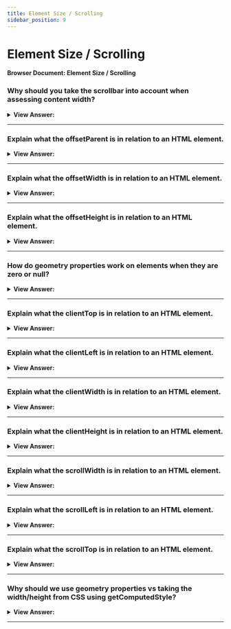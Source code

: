 ```yaml
---
title: Element Size / Scrolling
sidebar_position: 9
---
```


# Element Size / Scrolling

**Browser Document: Element Size / Scrolling**

<head>
  <title>Element Size / Scrolling - JavaScript Interview Questions & Answers</title>
  <meta charSet="utf-8" />
</head>

### Why should you take the scrollbar into account when assessing content width?

<details>
  <summary><strong>View Answer:</strong></summary>
  <div>
  <div><strong>Interview Response:</strong> If the scrollbar is 16px wide then only 300 - 16 = 284px remains, and we should take it into account. Some browsers (not all) reserve the space for it by taking it from the content. Our content may look off or overlapping if we do not account for the scrollbar width.
    </div><br /><br />

:::note
The width may vary between devices and browsers.
:::

  </div>
</details>

---

### Explain what the offsetParent is in relation to an HTML element.

<details>
  <summary><strong>View Answer:</strong></summary>
  <div>
  <div><strong>Interview Response:</strong> The HTMLElement.offsetParent read-only property returns a reference to the element which is the closest (nearest in the containment hierarchy) positioned ancestor element.</div><br />
  <div><strong>Technical Response:</strong> The HTMLElement.offsetParent read-only property returns a reference to the element which is the closest (nearest in the containment hierarchy) positioned ancestor element. If there is no positioned ancestor element, the nearest ancestor td, th, table will be returned, or the body if there are no ancestor table elements either. Properties offsetLeft/offsetTop provide x/y coordinates relative to offsetParent upper-left corner. There are several occasions when offsetParent is null including for not shown elements (display:none or not in the document), &#8249;body&#8250; and &#8249;html&#8250;, and elements with `position:fixed`.
  </div><br />
  <div><strong className="codeExample">Code Example:</strong><br /><br />

  <div></div>

```html
<main style="position: relative" id="main">
  <article>
    <div id="example" style="position: absolute; left: 180px; top: 180px">
      ...
    </div>
  </article>
</main>

<script>
  alert(example.offsetParent.id); // main
  alert(example.offsetLeft); // 180 (note: a number, not a string "180px")
  alert(example.offsetTop); // 180
</script>
```

  </div>
  </div>
</details>

---

### Explain what the offsetWidth is in relation to an HTML element.

<details>
  <summary><strong>View Answer:</strong></summary>
  <div>
  <div><strong>Interview Response:</strong> The HTMLElement.offsetWidth read-only property returns the layout width of an element as an integer.</div><br />
  <div><strong>Technical Response:</strong> The HTMLElement.offsetWidth read-only property returns the layout width of an element as an integer. Typically, offsetWidth is a measurement in pixels of the element's CSS width, including any borders, padding, and vertical scrollbars (if rendered). It does not include the width of pseudo-elements such as ::before or ::after. If the element is hidden (for example, by setting style.display on the element or one of its ancestors to "none"), then 0 is returned. offsetWidth and Height reflect full size of the element itself including the borders.
  </div><br />
  <strong>Syntax: </strong> let intElemOffsetWidth = element.offsetWidth;<br /><br />
  </div>
</details>

---

### Explain what the offsetHeight is in relation to an HTML element.

<details>
  <summary><strong>View Answer:</strong></summary>
  <div>
  <div><strong>Interview Response:</strong> The HTMLElement.offsetHeight read-only property returns the height of an element, including vertical padding and borders, as an integer.</div><br />
  <div><strong>Technical Response:</strong> The HTMLElement.offsetHeight read-only property returns the height of an element, including vertical padding and borders, as an integer. Typically, offsetHeight is a measurement in pixels of the element's CSS height, including any borders, padding, and horizontal scrollbars (if rendered). It does not include the height of pseudo-elements such as ::before or ::after. For the document body object, the measurement includes total linear content height instead of the element's CSS height. Floated elements extending below other linear content are ignored. If the element is hidden (for example, by setting style.display on the element or one of its ancestors to "none"), then 0 is returned. offsetWidth and Height reflect full size of the element itself including the borders.
  </div><br />
  <strong>Syntax: </strong> let intElemOffsetHeight = element.offsetHeight;<br /><br />
  </div>
</details>

---

### How do geometry properties work on elements when they are zero or null?

<details>
  <summary><strong>View Answer:</strong></summary>
  <div>
  <div><strong>Interview Response:</strong> Geometry properties are calculated only for displayed elements. If an element (or any of its ancestors) has display:none or is not in the document, then all geometry properties are zero (or null for offsetParent).</div><br />
  <div><strong>Technical Response:</strong> Geometry properties are calculated only for displayed elements. If an element (or any of its ancestors) has display:none or is not in the document, then all geometry properties are zero (or null for offsetParent). For example, offsetParent is null, and offsetWidth, offsetHeight are 0 when we created an element, but haven’t inserted it into the document yet, or it (or it’s ancestor) has display:none. We can check if an element is hidden by seeing if the offsetWidth and offsetHeight is null and returns true in check.
  </div><br />
  <div><strong className="codeExample">Code Example:</strong><br /><br />

  <div></div>

```js
function isHidden(elem) {
  return !elem.offsetWidth && !elem.offsetHeight;
}
```

  </div>
  </div>
</details>

---

### Explain what the clientTop is in relation to an HTML element.

<details>
  <summary><strong>View Answer:</strong></summary>
  <div>
  <div><strong>Interview Response:</strong> Inside the element we have the borders. The width of the top border of an element in pixels. It is a read-only, integer property of element.</div><br />
  <div><strong>Technical Response:</strong> Inside the element we have the borders. The width of the top border of an element in pixels. It is a read-only, integer property of element. As it happens, all that lies between the two locations (offsetTop and client area top) is the element's border. This is because the offsetTop indicates the location of the top of the border (not the margin) while the client area starts immediately below the border, (client area includes padding.) Therefore, the clientTop value will always equal the integer portion of the .getComputedStyle() value for "border-top-width". (Actually might be Math.round(parseFloat()).) For example, if the computed "border-top-width" is zero, then clientTop is also zero. These properties are not border width/height, but rather relative coordinates of the inner side from the outer side.
  </div><br />
  <strong>Syntax: </strong> let top = element.clientTop;<br /><br />
  </div>
</details>

---

### Explain what the clientLeft is in relation to an HTML element.

<details>
  <summary><strong>View Answer:</strong></summary>
  <div>
  <div><strong>Interview Response:</strong> Inside the element we have the borders. The width of the left border of an element in pixels. It includes the width of the vertical scrollbar if the text direction of the element is right–to–left and if there is an overflow causing a left vertical scrollbar to be rendered. clientLeft does not include the left margin or the left padding. clientLeft is read-only.
    </div><br />
  <strong>Syntax: </strong> let left = element.clientLeft;<br /><br />

:::note
These properties are not border width/height, but rather relative coordinates of the inner side from the outer side. This becomes visible when the scrollbar is on the left. RTL (right to left) languages like Hebrew or Arabic pushes the scrollbar to the left side as part of its specification.
:::

  </div>
</details>

---

### Explain what the clientWidth is in relation to an HTML element.

<details>
  <summary><strong>View Answer:</strong></summary>
  <div>
  <div><strong>Interview Response:</strong> The Element.clientWidth property is zero for inline elements and elements with no CSS; otherwise, it's the inner width of an element in pixels. It includes padding but excludes borders, margins, and vertical scrollbars (if present). When clientWidth is used on the root element (the &#8249;html&#8250; element), (or on &#8249;body&#8250; if the document is in quirks mode), the viewport's width (excluding any scrollbar) is returned.
    </div><br />
  <strong>Syntax: </strong> let intElemClientWidth = element.clientWidth;<br /><br />
  </div>
</details>

---

### Explain what the clientHeight is in relation to an HTML element.

<details>
  <summary><strong>View Answer:</strong></summary>
  <div>
  <div><strong>Interview Response:</strong> The Element.clientHeight read-only property is zero for elements with no CSS or inline layout boxes; otherwise, it's the inner height of an element in pixels. It includes padding but excludes borders, margins, and horizontal scrollbars (if present). clientHeight can be calculated as: CSS height + CSS padding - height of horizontal scrollbar (if present). When clientHeight is used on the root element (the &#8249;html&#8250; element), (or on &#8249;body&#8250; if the document is in quirks mode), the viewport's height (excluding any scrollbar) is returned.
    </div><br />
  <strong>Syntax: </strong> let intElemClientHeight = element.clientHeight;<br /><br />
  </div>
</details>

---

### Explain what the scrollWidth is in relation to an HTML element.

<details>
  <summary><strong>View Answer:</strong></summary>
  <div>
  <div><strong>Interview Response:</strong> The element.scrollWidth read-only property is a measurement of the width of an element's content, including content not visible on the screen due to overflow. The scrollWidth value is equal to the minimum width the element would require to fit all the content in the viewport without using a horizontal scrollbar.
    </div><br />
  <strong>Syntax: </strong> let xScrollWidth = element.scrollWidth<br /><br />

:::note
The width is measured in the same way as clientWidth: it includes the element's padding, but not its border, margin, or vertical scrollbar (if present). It can also include the width of pseudo-elements such as ::before or ::after. If the element's content can fit without a need for horizontal scrollbar, its scrollWidth is equal to clientWidth.
:::

  </div>
</details>

---

### Explain what the scrollLeft is in relation to an HTML element.

<details>
  <summary><strong>View Answer:</strong></summary>
  <div>
  <div><strong>Interview Response:</strong> The Element.scrollLeft property gets or sets the number of pixels that an element's content is scrolled from its left edge. If the element's direction is rtl (right-to-left), then scrollLeft is 0 when the scrollbar is at its rightmost position (at the start of the scrolled content), and then increasingly negative as you scroll towards the end of the content. On systems using display scaling, scrollLeft may give you a decimal value.
    </div><br />
  <strong>Syntax: </strong> let sLeft = element.scrollLeft;<br /><br />
  </div>
</details>

---

### Explain what the scrollTop is in relation to an HTML element.

<details>
  <summary><strong>View Answer:</strong></summary>
  <div>
  <div><strong>Interview Response:</strong> The Element.scrollTop property gets or sets the number of pixels that an element's content is scrolled vertically. An element's scrollTop value is a measurement of the distance from the element's top to its topmost visible content. When an element's content does not generate a vertical scrollbar, then its scrollTop value is 0. When scrollTop is used on the root element (the &#8249;html&#8250; element), the scrollY of the window is returned.
    </div><br />
  <strong>Syntax: </strong> let intElemScrollTop = someElement.scrollTop;<br /><br />
  </div>
</details>

---

### Why should we use geometry properties vs taking the width/height from CSS using getComputedStyle?

<details>
  <summary><strong>View Answer:</strong></summary>
  <div>
  <div><strong>Interview Response:</strong> First, CSS width/height depend on another property: box-sizing that defines “what is” CSS width and height. A change in box-sizing for CSS purposes may break such JavaScript. Second, CSS width/height may be set to auto. From the CSS standpoint, width:auto is perfectly normal, but in JavaScript we need an exact size in pixels that we can use in calculations. So in this case CSS width is useless. And there is one more reason: a scrollbar. Sometimes the code that works fine without a scrollbar becomes buggy with it, because a scrollbar takes the space from the content in some browsers. So, the real width available for the content is less than CSS width. And clientWidth/clientHeight take that into account. Another issue is browser inconsistencies with returned values. Some browsers like firefox do not account for the scrollbar in their calculations for the width of an element.
    </div><br />

:::note
Please note that the described difference is only about reading getComputedStyle(...) width from JavaScript, visually everything is correct.
:::

  </div>
</details>

---
